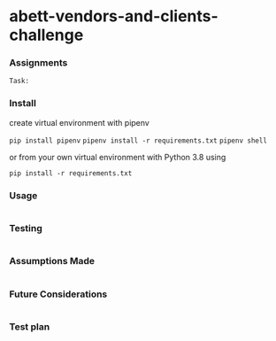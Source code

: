 # abett-vendors-and-clients-challenge

### Assignments

```
Task:
```

### Install

create virtual environment with pipenv

`pip install pipenv`
`pipenv install -r requirements.txt`
`pipenv shell`

or from your own virtual environment with Python 3.8 using

`pip install -r requirements.txt`

### Usage
```

```

### Testing
```

```

### Assumptions Made
```

```

### Future Considerations
```

```

### Test plan
```

```
